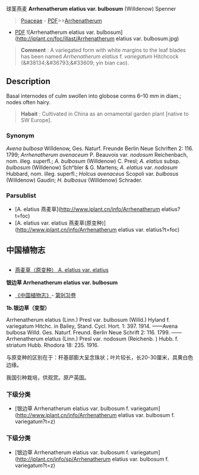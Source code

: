 球茎燕麦 **Arrhenatherum elatius var. bulbosum** (Willdenow) Spenner

> [Poaceae](http://www.iplant.cn/info/Poaceae?t=foc) - [PDF](http://www.iplant.cn/foc/pdf/Poaceae.pdf)>>[Arrhenatherum](http://www.iplant.cn/info/Arrhenatherum?t=foc)
 - [PDF](http://www.iplant.cn/foc/pdf/Arrhenatherum.pdf)
![Arrhenatherum elatius var. bulbosum](http://iplant.cn/foc/illast/Arrhenatherum elatius var. bulbosum.jpg)

> **Comment** : 
> A variegated form with white margins to the leaf blades has been named *Arrhenatherum elatius* f. *variegatum* Hitchcock (&amp;#38134;&amp;#36793;&amp;#33609; yin bian cao).

## Description

Basal internodes of culm swollen into globose corms 6–10 mm in diam.; nodes often hairy.

> **Habait** : 
> Cultivated in China as an ornamental garden plant [native to SW Europe].

### Synonym
*Avena bulbosa* Willdenow, Ges. Naturf. Freunde Berlin Neue Schriften 2: 116. 1799; *Arrhenatherum avenaceum* P. Beauvois var. *nodosum* Reichenbach, nom. illeg. superfl.; *A. bulbosum* (Willdenow) C. Presl; *A. elatius* subsp. *bulbosum* (Willdenow) Schⁿbler & G. Martens; *A. elatius* var. *nodosum* Hubbard, nom. illeg. superfl.; *Holcus avenaceus* Scopoli var. *bulbosus* (Willdenow) Gaudin; *H. bulbosus* (Willdenow) Schrader.

### Parsublist

* [A.  elatius  燕麦草](http://www.iplant.cn/info/Arrhenatherum elatius?t=foc)
* [A.  elatius var. elatius  燕麦草(原变种)](http://www.iplant.cn/info/Arrhenatherum elatius var. elatius?t=foc)

## 中国植物志

## 
* [燕麦草（原变种）  A.  elatius var. elatius](Arrhenatherum-elatius-var-elatius-燕麦草(原变种).md)

**银边草 Arrhenatherum elatius var. bulbosum**

* [《中国植物志》](http://www.iplant.cn/frps)- [第9(3)卷](http://www.iplant.cn/frps/vol/9(3))

**1b.银边草（变型）**

Arrhenatherum elatius (Linn.) Presl var. bulbosum (Willd.) Hyland f. variegatum Hitchc. in Bailey, Stand. Cycl. Hort. 1: 397. 1914. ——Avena bulbosa Willd. Ges. Naturf. Freund. Berlin Neue Schrift 2: 116. 1799. ——Arrhenatherum elatius (Linn.) Presl var. nodosum (Reichenb. ) Hubb. f. striatum Hubb. Rhodora 18: 235. 1916.

与原变种的区别在于：秆基部膨大呈念珠状；叶片较长，长20-30厘米，具黄白色边缘。

我国引种栽培，供观赏。原产英国。

### 下级分类
* [银边草  Arrhenatherum elatius var. bulbosum f. variegatum](http://www.iplant.cn/info/Arrhenatherum elatius var. bulbosum f. variegatum?t=z)

### 下级分类
* [银边草  Arrhenatherum elatius var. bulbosum f. variegatum](http://iplant.cn/info/sp/Arrhenatherum elatius var. bulbosum f. variegatum?t=z)
